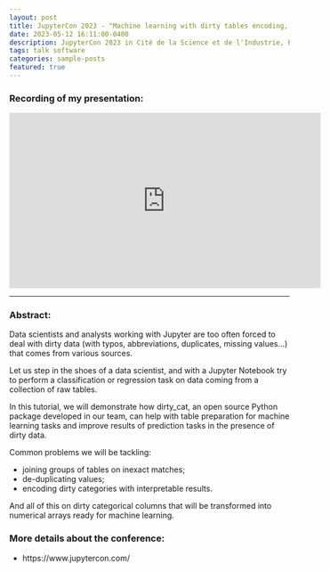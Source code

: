 ```yaml
---
layout: post
title: JupyterCon 2023 - "Machine learning with dirty tables encoding, joining and deduplicating"
date: 2023-05-12 16:11:00-0400
description: JupyterCon 2023 in Cité de la Science et de l'Industrie, Paris, France.
tags: talk software
categories: sample-posts
featured: true
---
```


### Recording of my presentation:

<iframe width="560" height="315" src="https://www.youtube.com/embed/lvDN0wgTpeI" title="YouTube video player" frameborder="0" allow="accelerometer; autoplay; clipboard-write; encrypted-media; gyroscope; picture-in-picture; web-share" allowfullscreen></iframe>

***

### Abstract:
Data scientists and analysts working with Jupyter are too often forced to deal with dirty data (with typos, abbreviations, duplicates, missing values...) that comes from various sources.

Let us step in the shoes of a data scientist, and with a Jupyter Notebook try to perform a classification or regression task on data coming from a collection of raw tables.

In this tutorial, we will demonstrate how dirty_cat, an open source Python package developed in our team, can help with table preparation for machine learning tasks and improve results of prediction tasks in the presence of dirty data.

Common problems we will be tackling:
<ul>
    <li>joining groups of tables on inexact matches;</li>
    <li>de-duplicating values;</li>
    <li>encoding dirty categories with interpretable results.</li>
</ul>

And all of this on dirty categorical columns that will be transformed into numerical arrays ready for machine learning.

### More details about the conference:
<ul>
    <li>https://www.jupytercon.com/</li>
</ul>